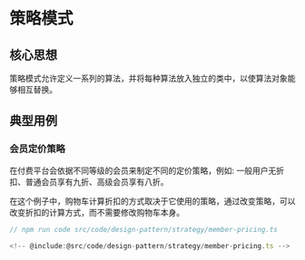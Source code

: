 # 策略模式

## 核心思想

策略模式允许定义一系列的算法，并将每种算法放入独立的类中，以使算法对象能够相互替换。

## 典型用例

### 会员定价策略

在付费平台会依据不同等级的会员来制定不同的定价策略，例如: 一般用户无折扣、普通会员享有九折、高级会员享有八折。

在这个例子中，购物车计算折扣的方式取决于它使用的策略，通过改变策略，可以改变折扣的计算方式，而不需要修改购物车本身。

```ts
// npm run code src/code/design-pattern/strategy/member-pricing.ts

<!-- @include:@src/code/design-pattern/strategy/member-pricing.ts -->
```